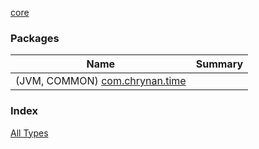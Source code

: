 [core](./index.md)

### Packages

| Name | Summary |
|---|---|
| (JVM, COMMON) [com.chrynan.time](com.chrynan.time/index.md) |  |

### Index

[All Types](alltypes/index.md)